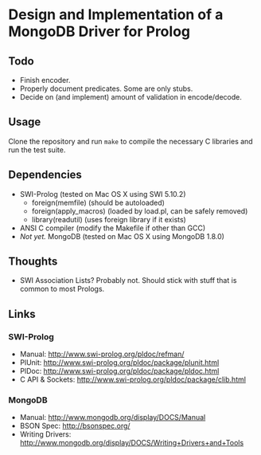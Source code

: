 # Design and Implementation of a MongoDB Driver for Prolog

## Todo

 * Finish encoder.
 * Properly document predicates. Some are only stubs.
 * Decide on (and implement) amount of validation in encode/decode.

## Usage

Clone the repository and run `make` to compile the necessary C libraries
and run the test suite.

## Dependencies

 * SWI-Prolog (tested on Mac OS X using SWI 5.10.2)
    * foreign(memfile) (should be autoloaded)
    * foreign(apply_macros) (loaded by load.pl, can be safely removed)
    * library(readutil) (uses foreign library if it exists)
 * ANSI C compiler (modify the Makefile if other than GCC)
 * _Not yet._ MongoDB (tested on Mac OS X using MongoDB 1.8.0)

## Thoughts

 * SWI Association Lists? Probably not. Should stick with stuff that is
   common to most Prologs.

## Links

### SWI-Prolog

 * Manual: <http://www.swi-prolog.org/pldoc/refman/>
 * PlUnit: <http://www.swi-prolog.org/pldoc/package/plunit.html>
 * PlDoc: <http://www.swi-prolog.org/pldoc/package/pldoc.html>
 * C API & Sockets: <http://www.swi-prolog.org/pldoc/package/clib.html>

### MongoDB

 * Manual: <http://www.mongodb.org/display/DOCS/Manual>
 * BSON Spec: <http://bsonspec.org/>
 * Writing Drivers: <http://www.mongodb.org/display/DOCS/Writing+Drivers+and+Tools>
